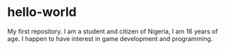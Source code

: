 # hello-world
My first repository.
  I am a student and citizen of Nigeria, I am 16 years of age.
I happen to have interest in game development and programming.
